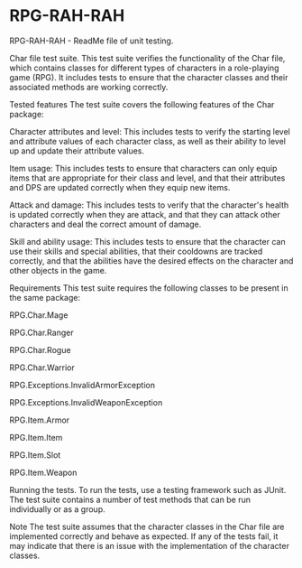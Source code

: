 ﻿# RPG-RAH-RAH
RPG-RAH-RAH - ReadMe file of unit testing.

Char file test suite.
This test suite verifies the functionality of the Char file, which contains classes for different types of characters in a role-playing game (RPG). It includes tests to ensure that the character classes and their associated methods are working correctly.

Tested features The test suite covers the following features of the Char package:

Character attributes and level: This includes tests to verify the starting level and attribute values of each character class, as well as their ability to level up and update their attribute values.

Item usage: This includes tests to ensure that characters can only equip items that are appropriate for their class and level, and that their attributes and DPS are updated correctly when they equip new items.

Attack and damage: This includes tests to verify that the character's health is updated correctly when they are attack, and that they can attack other characters and deal the correct amount of damage.

Skill and ability usage: This includes tests to ensure that the character can use their skills and special abilities, that their cooldowns are tracked correctly, and that the abilities have the desired effects on the character and other objects in the game.

Requirements This test suite requires the following classes to be present in the same package:

RPG.Char.Mage 

RPG.Char.Ranger

RPG.Char.Rogue

RPG.Char.Warrior

RPG.Exceptions.InvalidArmorException

RPG.Exceptions.InvalidWeaponException

RPG.Item.Armor

RPG.Item.Item

RPG.Item.Slot

RPG.Item.Weapon

Running the tests.
To run the tests, use a testing framework such as JUnit. The test suite contains a number of test methods that can be run individually or as a group.

Note The test suite assumes that the character classes in the Char file are implemented correctly and behave as expected. If any of the tests fail, it may indicate that there is an issue with the implementation of the character classes.
